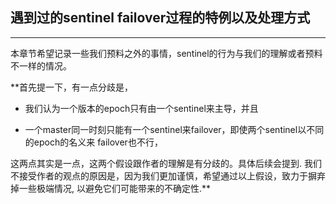 ## **遇到过的sentinel failover过程的特例以及处理方式**
------------------------------------------------------

本章节希望记录一些我们预料之外的事情，sentinel的行为与我们的理解或者预料不一样的情况。

**首先提一下，有一点分歧是，

- 我们认为一个版本的epoch只有由一个sentinel来主导，并且

- 一个master同一时刻只能有一个sentinel来failover，即使两个sentinel以不同的epoch的名义来
failover也不行，

这两点其实是一点，这两个假设跟作者的理解是有分歧的。具体后续会提到.
我们不接受作者的观点的原因是，因为我们更加谨慎，希望通过以上假设，致力于摒弃掉一些极端情况,
以避免它们可能带来的不确定性.**


